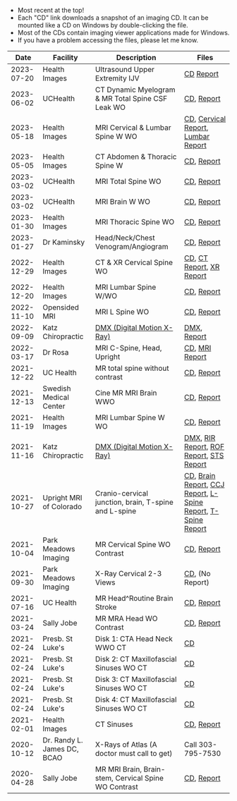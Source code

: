 - Most recent at the top!
- Each "CD" link downloads a snapshot of an imaging CD. It can be mounted like a CD on Windows by double-clicking the file.
- Most of the CDs contain imaging viewer applications made for Windows.
- If you have a problem accessing the files, please let me know.

| Date | Facility | Description | Files |
| ----- | ----- | ----- | ----- |
| 2023-07-20 | Health Images | Ultrasound Upper Extremity IJV | [CD](https://www.dropbox.com/scl/fi/ysy28cihhttlloufmwbff/2023-07-20-Health-Images-Ultrasound-Upper-Extremity-IJV.iso?rlkey=inlue7ol8c222lnxbtxaj9z4y&dl=1) [Report](https://www.dropbox.com/scl/fi/n139q7imbbuv7cb1135x5/2023-07-20-Health-Images-Ultrasound-Upper-Extremity-IJV-Results.jpg?rlkey=vj3ej9mvf2iwb51k9gnbwahfu&dl=1) |
| 2023-06-02 | UCHealth | CT Dynamic Myelogram & MR Total Spine CSF Leak WO | [CD](https://pub-e1ff17b366054aa69805a58c62f790fd.r2.dev/2023-06-02%20UCHealth%20-%20CT%20Dynamic%20Myelogram%20%26%20MR%20Total%20Spine%20CSF%20Leak%20WO.iso), [Report](https://pub-e1ff17b366054aa69805a58c62f790fd.r2.dev/2023-06-02%20UCHealth%20-%20CT%20Dynamic%20Myelogram%20%26%20MR%20Total%20Spine%20CSF%20Leak%20WO%20Report.pdf) |
| 2023-05-18 | Health Images | MRI Cervical & Lumbar Spine W WO | [CD](https://www.dropbox.com/s/5yfz77orctg4of7/2023-05-18%20Health%20Images%20-%20MRI%20CERVICAL%20%26%20LUMBAR%20SPINE%20W%20%3A%20WO%20.iso?dl=1), [Cervical Report](https://www.dropbox.com/s/suorc3imz5z1gs7/2023-05-18%20Health%20Images%20-%20MRI%20CERVICAL%20SPINE%20W%20%3A%20WO%20Report.pdf?dl=1), [Lumbar Report](https://www.dropbox.com/s/n3a9gf575dtbdb5/2023-05-18%20Health%20Images%20-%20MRI%20LUMBAR%20SPINE%20W%20%3A%20WO%20Report.pdf?dl=1) |
| 2023-05-05 | Health Images | CT Abdomen & Thoracic Spine W | [CD](https://www.dropbox.com/s/3feopfsd5ca4a1c/2023-05-05%20Health%20Images%20-%20CT%20Abdomen%20%26%20Thoracic%20Spine%20W.iso?dl=1), [Report](https://www.dropbox.com/s/iy4comc15vro4rw/2023-05-05%20Health%20Images%20-%20CT%20Abdomen%20%26%20Thoracic%20Spine%20W.pdf?dl=1) |
| 2023-03-02 | UCHealth | MRI Total Spine WO | [CD](https://www.dropbox.com/s/zamx02yz15f18b0/2023-03-02%20UCHealth%20-%20MRI%20Total%20Spine.iso?dl=1), [Report](https://www.dropbox.com/s/n0o4q6vb70056x4/2023-03-02%20UCHealth%20-%20MRI%20Total%20Spine%20Report.pdf?dl=1) |
| 2023-03-02 | UCHealth | MRI Brain W WO | [CD](https://www.dropbox.com/s/q7smvwcp0tuctn8/2023-03-02%20UCHealth%20-%20MRI%20Brain%20W%20WO.iso?dl=1), [Report](https://www.dropbox.com/s/q6minpkddjt32nh/2023-03-02%20UCHealth%20-%20MRI%20Brain%20W%20WO.pdf?dl=1) |
| 2023-01-30 | Health Images | MRI Thoracic Spine WO | [CD](https://www.dropbox.com/s/1at4hgco3h8367u/2023-01-30%20Health%20Images%20-%20MRI%20Thoracic%20Spine%20WO.iso?dl=1), [Report](https://www.dropbox.com/s/3l6fb1xd3bs0r87/2023-01-30%20Health%20Images%20-%20MRI%20Thoracic%20Spine%20WO%20Report.pdf?dl=1) |
| 2023-01-27 | Dr Kaminsky | Head/Neck/Chest Venogram/Angiogram | [CD](https://www.dropbox.com/s/lfjboynlwkdpq9v/2023-01-27%20Dr%20Kaminsky%20-%20Venogram%20Angiogram.iso?dl=1), [Report](https://www.dropbox.com/s/og0yoymfm91hmds/2023-01-27%20Dr%20Kaminsky%20-%20Venogram%20Angiogram%20Report.pdf?dl=1) |
| 2022-12-29 | Health Images | CT & XR Cervical Spine WO | [CD](https://www.dropbox.com/s/2jgffmfkkj8p5bg/2022-12-29%20Health%20Images%20-%20CT%20%26%20XR%20Cervical%20Spine.iso?dl=1), [CT Report](https://www.dropbox.com/s/tqxierv9kh0ni9q/2022-12-29%20Health%20Images%20-%20CT%20Cervical%20Spine%20Report.pdf?dl=1), [XR Report](https://www.dropbox.com/s/5i8uv2zi4cwvteh/2022-12-29%20Health%20Images%20-%20XR%20Cervical%20Spine%20Report.pdf?dl=1) |
| 2022-12-20 | Health Images | MRI Lumbar Spine W/WO | [CD](https://www.dropbox.com/s/bv4l097f4u6avm1/2022-12-20%20Health%20Images%20-%20MRI%20Lumbar%20Spine%20W%3AWO.iso?dl=1), [Report](https://www.dropbox.com/s/1rlh8py7xee6jqk/2022-12-20%20Health%20Images%20-%20MRI%20Lumbar%20Spine%20W%3AWO%20report.pdf?dl=1) |
| 2022-11-10 | Opensided MRI | MRI L Spine WO | [CD](https://www.dropbox.com/s/sqftyf5donzls5i/2022-11-10%20Opensided%20MRI%20-%20L%20Spine%20WO.iso?dl=1), [Report](https://www.dropbox.com/s/i7zanjsm0qqz08x/2022-11-10%20Opensided%20MRI%20-%20L%20Spine%20WO.pdf?dl=1) |
| 2022-09-09 | Katz Chiropractic | [DMX (Digital Motion X-Ray)](https://www.dropbox.com/s/r4g4biz901h4k9r/2022-09-09%20Katz%20Chiropractic%20-%20DMX2.avi?dl=1) | [DMX](https://www.dropbox.com/s/r4g4biz901h4k9r/2022-09-09%20Katz%20Chiropractic%20-%20DMX2.avi?dl=1), [Report](https://www.dropbox.com/s/7zjgwws3u7xs8vj/2022-09-09%20Katz%20Chiropractic%20-%20DMX2%20Report.pdf?dl=1) |
| 2022-03-17 | Dr Rosa | MRI C-Spine, Head, Upright | [CD](https://www.dropbox.com/s/eptkw9tsyeqg5ue/2022-03-17%20Dr%20Rosa%20-%20MRI%20C-Spine%2C%20Head%2C%20Upright.iso?dl=1), [MRI Report](https://www.dropbox.com/scl/fi/mr4e3vfprch1q8bntgtlw/2022-03-17-Dr-Rosa-MRI.-Report.docx?dl=1&rlkey=v00cct7dqx9e5eppkyi1a95vn) |
| 2021-12-22 | UC Health | MR total spine without contrast | [CD](https://www.dropbox.com/s/g1unyoeejd9n90c/2021-12-22%20UC%20Health%20-%20MR%20total%20spine%20without%20contrast.iso?dl=1), [Report](https://www.dropbox.com/s/5o4qjlo3pgyadbi/2021-12-22%20UC%20Health%20-%20MR%20total%20spine%20without%20contrast%20-%20report.pdf?dl=1) |
| 2021-12-13 | Swedish Medical Center |  Cine MR MRI Brain WWO | [CD](https://www.dropbox.com/s/46tjm09tix5mvbj/2021-12-13%20Swedish%20Medical%20Center%20-%20CINE%20MR%20MRI%20BRAIN%20WWO.iso?dl=1), [Report](https://www.dropbox.com/s/8maiwvjfm0arsd4/2021-12-13%20Swedish%20Medical%20Center%20-%20CINE%20MR%20MRI%20BRAIN%20WWO.pdf?dl=1) |
| 2021-11-19 | Health Images |  MRI Lumbar Spine W WO | [CD](https://www.dropbox.com/s/pa56017t1cvzgk7/2021-11-19%20Health%20Images%20-%20MRI%20Lumbar%20Spine%20W%20WO.iso?dl=1), [Report](https://www.dropbox.com/s/p08datcvfhekjyi/2021-11-19%20Health%20Images%20-%20MRI%20Lumbar%20Spine%20W%20WO.pdf?dl=1) |
| 2021-11-16 | Katz Chiropractic | [DMX (Digital Motion X-Ray)](https://www.dropbox.com/s/748ie07k6s6sqmt/Ashburn%2C%20Trent%20DMX.avi?dl=1) | [DMX](https://www.dropbox.com/s/pqi7klfkmr2mnut/2021-11-16%20Katz%20Chirpractic%20-%20DMX.avi?dl=1), [RIR Report](https://www.dropbox.com/s/ll74lou4ciatxu1/2021-11-16%20Katz%20Chirpractic%20-%20Radiographic%20Impression%20Report.pdf?dl=1), [ROF Report](https://www.dropbox.com/s/ciuj32hajp5xw2g/2021-11-16%20Katz%20Chirpractic%20-%20Report%20of%20Findings.pdf?dl=1), [STS Report](https://www.dropbox.com/s/rqjid532rpbt3m4/2021-11-16%20Katz%20Chirpractic%20-%20Summary%20Travel%20Sheet.pdf?dl=1) |
| 2021-10-27 | Upright MRI of Colorado | Cranio-cervical junction, brain, T-spine and L-spine | [CD](https://www.dropbox.com/s/xjycgl318mdqfh6/2021-10-27%20Upright%20MRI%20of%20Colorado%20-%20CCJ%2C%20Brain%2C%20T-spine%20and%20L-spine.iso?dl=1), [Brain Report](https://www.dropbox.com/s/evuyovgkkzi3h66/2021-10-27%20Upright%20MRI%20-%20BRAIN.pdf?dl=1), [CCJ Report](https://www.dropbox.com/s/d2cta0j4fwc8kla/2021-10-27%20Upright%20MRI%20-%20CCJ.pdf?dl=1), [L-Spine Report](https://www.dropbox.com/s/mev8cwu8pq8tpxe/2021-10-27%20Upright%20MRI%20-%20LSPINE.pdf?dl=1), [T-Spine Report](https://www.dropbox.com/s/3mkof422w7d29r5/2021-10-27%20Upright%20MRI%20-%20TSPINE.pdf?dl=1) |
| 2021-10-04 | Park Meadows Imaging | MR Cervical Spine WO Contrast |  [CD](https://www.dropbox.com/s/0303m8bpaecf4nn/2021-10-04%20Park%20Meadows%20Imaging%20-%20MR%20Cervical%20Spine%20WO%20Contrast.iso?dl=1), [Report](https://www.dropbox.com/s/z6s12co1xoolaol/2021-10-04%20Park%20Meadows%20Imaging%20-%20MR%20Cervical%20Spine%20WO%20Contrast.pdf?dl=1) |
| 2021-09-30 | Park Meadows Imaging | X-Ray Cervical 2-3 Views | [CD](https://www.dropbox.com/s/l8y013sa5r5xo2k/2021-09-30%20Park%20Meadows%20Imaging%20-%20X-RAY%20CERVICAL%202-3%20VIEWS.iso?dl=1), (No Report) |
| 2021-07-16 | UC Health | MR Head^Routine Brain Stroke | [CD](https://www.dropbox.com/s/natx100oope3c4h/2021-07-16%20UC%20Health%20-%20MR%20HEAD%5EROUTINE%20BRAIN%20STROKE.iso?dl=1), [Report](https://www.dropbox.com/s/4jrwxcwy17bsp64/2021-07-16%20UC%20Health%20-%20MR%20HEAD%5EROUTINE%20BRAIN%20STROKE.pdf?dl=1) |
| 2021-03-24 | Sally Jobe | MR MRA Head WO Contrast | [CD](https://www.dropbox.com/s/soyf2ms5a5jtwh3/2021-03-24%20Sally%20Jobe%20-%20MR%20MRA%20HEAD%20WO%20CONTRAST.iso?dl=1), [Report](https://www.dropbox.com/s/dx7wmjwu1p3oxh5/2021-03-24%20Sally%20Jobe%20-%20MR%20MRA%20HEAD%20WO%20CONTRAST.pdf?dl=1) |
| 2021-02-24 | Presb. St Luke's | Disk 1: CTA Head Neck WWO CT | [CD](https://www.dropbox.com/s/vwjtnmojhxsm1m5/2021-02-24%20PSL%20-%20Disk%201%20-%20CTA%20HEAD%20NECK%20WWO%20CT.iso?dl=1) |
| 2021-02-24 | Presb. St Luke's | Disk 2: CT Maxillofascial Sinuses WO CT | [CD](https://www.dropbox.com/s/ifwx13ovy57s9gb/2021-02-24%20PSL%20-%20Disk%202%20-%20CT%20MAXILLOFASCIAL%20SINUSES%20WO%20CT.iso?dl=1) |
| 2021-02-24 | Presb. St Luke's | Disk 3: CT Maxillofascial Sinuses WO CT | [CD](https://www.dropbox.com/s/sm8hjt0nk7t8re0/2021-02-24%20PSL%20-%20Disk%203%20-%20CT%20MAXILLOFASCIAL%20SINUSES%20WO%20CT.iso?dl=1) |
| 2021-02-24 | Presb. St Luke's | Disk 4: CT Maxillofascial Sinuses WO CT |  [CD](https://www.dropbox.com/s/8tscvt6w64twhwh/2021-02-24%20PSL%20-%20Disk%204%20-%20CT%20MAXILLOFASCIAL%20SINUSES%20WO%20CT.iso?dl=1) |
| 2021-02-01 | Health Images | CT Sinuses | [CD](https://pub-e1ff17b366054aa69805a58c62f790fd.r2.dev/2021-02-01%20Health%20Images%20-%20CT%20Sinuses.iso), [Report](https://pub-e1ff17b366054aa69805a58c62f790fd.r2.dev/2021-02-01%20Health%20Images%20-%20CT%20Sinuses%20-%20Report.pdf) |
| 2020-10-12 | Dr. Randy L. James DC, BCAO | X-Rays of Atlas (A doctor must call to get) | Call 303-795-7530 |
| 2020-04-28 | Sally Jobe | MR MRI Brain, Brain-stem, Cervical Spine WO Contrast | [CD](https://pub-e1ff17b366054aa69805a58c62f790fd.r2.dev/2020-04-28%20Sally%20Jobe%20-%20MR%20MRI%20BRAIN%20%26%20BRAIN-STEM%20WO%20CONTRAST%2C%20CERVICAL%20SPINE%20WO%20CONSTRAST.iso), [Report](https://pub-e1ff17b366054aa69805a58c62f790fd.r2.dev/2020-04-28%20Sally%20Jobe%20-%20MR%20MRI%20BRAIN%20%26%20BRAIN-STEM%20WO%20CONTRAST%2C%20CERVICAL%20SPINE%20WO%20CONSTRAST%20-%20Report.pdf) |
